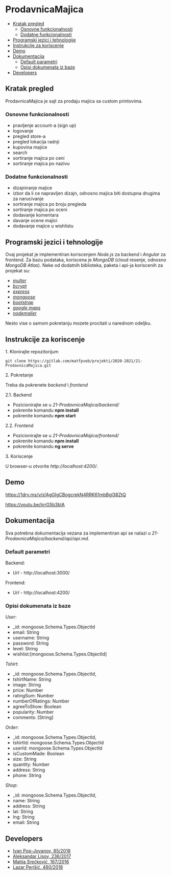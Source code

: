 # ProdavnicaMajica


- [Kratak pregled](#kratak-pregled)
  * [Osnovne funkcionalnosti](#osnovne-funkcionalnosti)
  * [Dodatne funkcionalnosti](#dodatne-funkcionalnosti)
- [Programski jezici i tehnologije](#programski-jezici-i-tehnologije)
- [Instrukcije za koriscenje](#instrukcije-za-koriscenje)
- [Demo](#demo)
- [Dokumentacija](#dokumentacija)
  * [Default parametri](#default-parametri)
  * [Opisi dokumenata iz baze](#opisi-dokumenata-iz-baze)
- [Developers](#developers)


## Kratak pregled

ProdavnicaMajica je sajt za prodaju majica sa custom printovima.

### Osnovne funkcionalnosti

- pravljenje account-a (sign up)
- logovanje
- pregled store-a
- pregled lokacija radnji
- kupovina majice
- search
- sortiranje majica po ceni
- sortiranje majica po nazivu

### Dodatne funkcionalnosti

- dizajniranje majice
- izbor da li ce napravljen dizajn, odnosno majica biti dostupna drugima za narucivanje
- sortiranje majica po broju pregleda
- sortiranje majica po oceni
- dodavanje komentara
- davanje ocene majici
- dodavanje majice u wishlistu

## Programski jezici i tehnologije

Ovaj projekat je implementiran koriscenjem *Node.js* za backend i *Angular* za frontend. Za bazu podataka, koriscena je *MongoDB* (cloud resenje, odnosno *MongoDB Atlas*). Neke od dodatnih biblioteka, paketa i api-ja koriscenih za projekat su:
- *[multer](https://www.npmjs.com/package/multer)*
- *[bcrypt](https://www.npmjs.com/package/bcrypt)*
- *[express](https://www.npmjs.com/package/express)*
- *[mongoose](https://mongoosejs.com/)*
- *[bootstrap](https://getbootstrap.com/)*
- *[google maps](https://developers.google.com/maps)*
- *[nodemailer](https://nodemailer.com/about/)*

Nesto vise o samom pokretanju mozete procitati u narednom odeljku.

## Instrukcije za koriscenje 

1\. Klonirajte repozitorijum

```
git clone https://gitlab.com/matfpveb/projekti/2020-2021/21-ProdavnicaMajica.git
```

2\. Pokretanje

Treba da pokrenete *backend* i *frontend*

2.1. Backend

- Pozicionirajte se u *21-ProdavnicaMajica/backend/*
- pokrenite komandu **npm install**
- pokrenite komandu **npm start**

2.2. Frontend

- Pozicionirajte se u *21-ProdavnicaMajica/frontend/*
- pokrenite komandu **npm install**
- pokrenite komandu **ng serve**

3\. Koriscenje

U browser-u otvorite *http://localhost:4200/*.


## Demo

https://1drv.ms/v/s!AgGIgCBogcrekN4RRK61mbBgl38ZtQ

https://youtu.be/ijrrG5b3bIA

## Dokumentacija

Sva potrebna dokumentacija vezana za implementiran api se nalazi u *21-ProdavnicaMajica/backend/api/api.md*.

### Default parametri

Backend:
- *Url* - http://localhost:3000/

Frontend:
- *Url* - http://localhost:4200/

### Opisi dokumenata iz baze

*User*:
- _id: mongoose.Schema.Types.ObjectId
- email: String 
- username: String 
- password: String
- level: String
- wishlist:[mongoose.Schema.Types.ObjectId]

*Tshirt*:
- _id: mongoose.Schema.Types.ObjectId,
- tshirtName: String
- image: String
- price: Number
- ratingSum: Number
- numberOfRatings: Number
- agreeToShow: Boolean
- popularity: Number
- comments: [String]

*Order*:
- _id: mongoose.Schema.Types.ObjectId,
- tshirtId: mongoose.Schema.Types.ObjectId
- userId: mongoose.Schema.Types.ObjectId
- isCustomMade: Boolean
- size: String
- quantity: Number
- address: String
- phone: String

*Shop*:
- _id: mongoose.Schema.Types.ObjectId,
- name: String
- address: String
- lat: String
- lng: String
- email: String


## Developers

- [Ivan Pop-Jovanov, 85/2018](https://gitlab.com/ivanpopjovanov)
- [Aleksandar Lisov, 236/2017](https://gitlab.com/AleksandarLisov)
- [Matija Srećković, 167/2016](https://gitlab.com/m97s)
- [Lazar Perišić, 480/2018](https://gitlab.com/bambalic)

